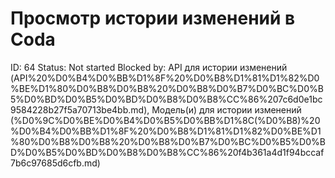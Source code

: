# Просмотр истории изменений в Coda

ID: 64
Status: Not started
Blocked by: API для истории изменений (API%20%D0%B4%D0%BB%D1%8F%20%D0%B8%D1%81%D1%82%D0%BE%D1%80%D0%B8%D0%B8%20%D0%B8%D0%B7%D0%BC%D0%B5%D0%BD%D0%B5%D0%BD%D0%B8%D0%B8%CC%86%207c6d0e1bc9584228b27f5a70713be4bb.md), Модель(и) для истории изменений (%D0%9C%D0%BE%D0%B4%D0%B5%D0%BB%D1%8C(%D0%B8)%20%D0%B4%D0%BB%D1%8F%20%D0%B8%D1%81%D1%82%D0%BE%D1%80%D0%B8%D0%B8%20%D0%B8%D0%B7%D0%BC%D0%B5%D0%BD%D0%B5%D0%BD%D0%B8%D0%B8%CC%86%20f4b361a4d1f94bccaf7b6c97685d6cfb.md)